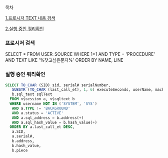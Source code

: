 목차

[1.프로시저 TEXT 내용 검색](#프로시저-검색)

[2.실행 중인 쿼리확인](#실행-중인-쿼리확인)


### 프로시저 검색

SELECT * 
FROM USER_SOURCE
WHERE 1=1
AND TYPE = 'PROCEDURE'
AND TEXT LIKE '%찾고싶은문자%'
ORDER BY NAME, LINE

### 실행 중인 쿼리확인

```SQL
SELECT TO_CHAR (SID) sid, serial# serialNumber,
   SUBSTR (TO_CHAR (last_call_et), 1, 6) executeSeconds, userName, machine,
   b.sql_text sqlText
  FROM v$session a, v$sqltext b
  WHERE username NOT IN ('SYSTEM', 'SYS')
   AND a.TYPE != 'BACKGROUND'
   AND a.status = 'ACTIVE'
   AND a.sql_address = b.address(+)
   AND a.sql_hash_value = b.hash_value(+)
  ORDER BY a.last_call_et DESC,
   a.SID,
   a.serial#,
   b.address,
   b.hash_value,
   b.piece
 ```
